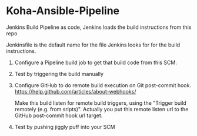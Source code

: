 # Koha-Ansible-Pipeline
Jenkins Build Pipeline as code, Jenkins loads the build instructions from this repo

Jenkinsfile is the default name for the file Jenkins looks for for the build instructions.


1. Configure a Pipeline build job to get that build code from this SCM.
2. Test by triggering the build manually

3. Configure GitHub to do remote build execution on Git post-commit hook.
   https://help.github.com/articles/about-webhooks/

   Make this build listen for remote build triggers, using the "Trigger build remotely (e.g. from sripts)".
   Actually you put this remote listen url to the GitHub post-commit hook url target.
4. Test by pushing jiggly puff into your SCM

